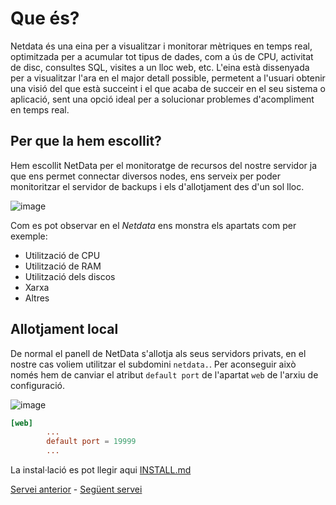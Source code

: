 # Que és?

Netdata és una eina per a visualitzar i monitorar mètriques en temps real, optimitzada per a acumular tot tipus de dades, com a ús de CPU, activitat de disc, consultes SQL, visites a un lloc web, etc. L'eina està dissenyada per a visualitzar l'ara en el major detall possible, permetent a l'usuari obtenir una visió del que està succeint i el que acaba de succeir en el seu sistema o aplicació, sent una opció ideal per a solucionar problemes d'acompliment en temps real.

## Per que la hem escollit?

Hem escollit NetData per el monitoratge de recursos del nostre servidor ja que ens permet connectar diversos nodes, ens serveix per poder monitoritzar el servidor de backups i els d'allotjament des d'un sol lloc.


![image](https://github.com/Proyecto-Sintesi/configs/assets/165918288/47935912-e01a-4577-9ee7-e7101ef65009)

Com es pot observar en el *Netdata* ens monstra els apartats com per exemple:
- Utilització de CPU
- Utilització de RAM
- Utilització dels discos
- Xarxa
- Altres

## Allotjament local
De normal el panell de NetData s'allotja als seus servidors privats, en el nostre cas voliem utilitzar el subdomini `netdata.`. Per aconseguir això només hem de canviar el atribut `default port` de l'apartat `web` de l'arxiu de configuració.

![image](https://github.com/Proyecto-Sintesi/configs/assets/122394285/61bad3b4-874c-4bd2-8f4d-4df65d4414f0)

```conf
[web]
        ...
        default port = 19999
        ...
```

La instal·lació es pot llegir aqui [INSTALL.md](https://github.com/Proyecto-Sintesi/configs/blob/main/etc/netdata/INSTALL.md)

<p><a href="https://github.com/Proyecto-Sintesi/configs/tree/main/etc/webmin">Servei anterior</a> - <a href="https://github.com/Proyecto-Sintesi/configs/blob/main/etc/iscsi">Següent servei</a></p>
